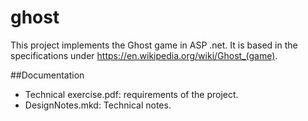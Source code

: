 # ghost

This project implements the Ghost game in ASP .net. It is based in the specifications under https://en.wikipedia.org/wiki/Ghost_(game).

##Documentation 
- Technical exercise.pdf: requirements of the project.
- DesignNotes.mkd: Technical notes.

